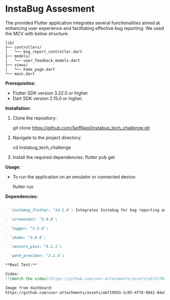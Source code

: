 # InstaBug Assesment

​The provided Flutter application integrates several functionalities aimed at enhancing user experience and facilitating effective bug reporting.
We used the MCV with below structure:

``` 
lib/
├── controllers/
│   └── bug_report_controller.dart
├── models/
│   └── user_feedback_models.dart
├── views/
│   └── home_page.dart
└── main.dart
``` 
**Prerequisites:**

- Flutter SDK version 3.22.0 or higher.
- Dart SDK version 2.15.0 or higher.

**Installation:**

1. Clone the repository:

   git clone https://github.com/SeifNagi/Instabug_tech_challenge.git
   
2. Navigate to the project directory:

   cd Instabug_tech_challenge
   
3. Install the required dependencies:
   flutter pub get

**Usage:**

- To run the application on an emulator or connected device:

  flutter run

**Dependencies:**

```markdown

- `instabug_flutter: ^14.1.0`: Integrates Instabug for bug reporting and user feedback

- `screenshot: ^3.0.0`:

- `logger: ^2.5.0`:

- `shake: ^3.0.0`: 

- `sensors_plus: ^6.1.1`:

- `path_provider: ^2.1.4`:

**Real Test:**

Video:
[![Watch the video](https://github.com/user-attachments/assets/e6731f82-9fc8-4602-80e5-2bf29e813c52)

Image from dashboard:
https://github.com/user-attachments/assets/abf19503-2c95-4f76-9841-84a5fff238ce




